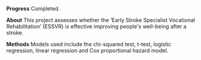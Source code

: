 **Progress**
Completed.

**About**
This project assesses whether the ‘Early Stroke Specialist Vocational Rehabilitation’ (ESSVR) is effective
improving people's well-being after a stroke. 

**Methods**
Models used include the chi-squared test, t-test, logistic regression,
linear regression and Cox proportional hazard model.
